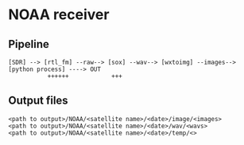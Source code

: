 # NOAA receiver 

## Pipeline

```
[SDR] --> [rtl_fm] --raw--> [sox] --wav--> [wxtoimg] --images--> [python process] ----> OUT
           ++++++            +++

```


## Output files

```
<path to output>/NOAA/<satellite name>/<date>/image/<images>
<path to output>/NOAA/<satellite name>/<date>/wav/<wavs>
<path to output>/NOAA/<satellite name>/<date>/temp/<>
```
